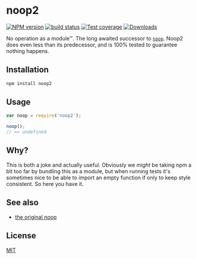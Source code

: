 # noop2
[![NPM version][npm-image]][npm-url]
[![build status][travis-image]][travis-url]
[![Test coverage][coveralls-image]][coveralls-url]
[![Downloads][downloads-image]][downloads-url]

No operation as a module™. The long awaited successor to [`noop`][noop1]. Noop2
does even less than its predecessor, and is 100% tested to guarantee nothing
happens.

## Installation
```bash
npm install noop2
```

## Usage
```js
var noop = require('noop2');

noop();
// => undefined
```

## Why?
This is both a joke and actually useful. Obviously we _might_ be taking npm
a bit too far by bundling this as a module, but when running tests it's
sometimes nice to be able to import an empty function if only to keep style
consistent. So here you have it.

## See also
- [the original noop][noop1]

## License
[MIT](https://tldrlegal.com/license/mit-license)

[npm-image]: https://img.shields.io/npm/v/noop2.svg?style=flat-square
[npm-url]: https://npmjs.org/package/noop2
[travis-image]: https://img.shields.io/travis/yoshuawuyts/noop2.svg?style=flat-square
[travis-url]: https://travis-ci.org/yoshuawuyts/noop2
[coveralls-image]: https://img.shields.io/coveralls/yoshuawuyts/noop2.svg?style=flat-square
[coveralls-url]: https://coveralls.io/r/yoshuawuyts/noop2?branch=master
[downloads-image]: http://img.shields.io/npm/dm/noop2.svg?style=flat-square
[downloads-url]: https://npmjs.org/package/noop2

[noop1]: http://ghub.io/noop
